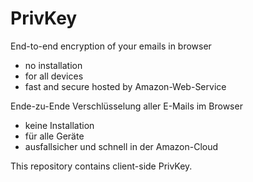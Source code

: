 PrivKey
======
End-to-end encryption of your emails in browser
- no installation
- for all devices
- fast and secure hosted by Amazon-Web-Service

Ende-zu-Ende Verschlüsselung aller E-Mails im Browser
- keine Installation
- für alle Geräte
- ausfallsicher und schnell in der Amazon-Cloud


This repository contains client-side PrivKey.

